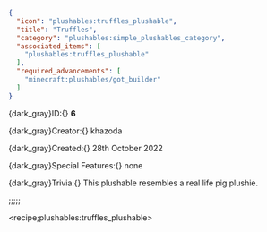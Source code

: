 ```json
{
  "icon": "plushables:truffles_plushable",
  "title": "Truffles",
  "category": "plushables:simple_plushables_category",
  "associated_items": [
    "plushables:truffles_plushable"
  ],
  "required_advancements": [
    "minecraft:plushables/got_builder"
  ]
}
```

{dark_gray}ID:{} **6** 

{dark_gray}Creator:{} khazoda 

{dark_gray}Created:{} 28th October 2022 


{dark_gray}Special Features:{} none 


{dark_gray}Trivia:{} This plushable resembles a real life pig plushie.

;;;;;

<recipe;plushables:truffles_plushable>


